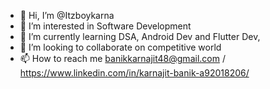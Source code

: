 - 👋 Hi, I’m @Itzboykarna
- 👀 I’m interested in Software Development
- 🌱 I’m currently learning DSA, Android Dev and Flutter Dev,
- 💞️ I’m looking to collaborate on competitive world 
- 📫 How to reach me banikkarnajit48@gmail.com / https://www.linkedin.com/in/karnajit-banik-a92018206/

<!---
Itzboykarna/Itzboykarna is a ✨ special ✨ repository because its `README.md` (this file) appears on your GitHub profile.
You can click the Preview link to take a look at your changes.
--->
